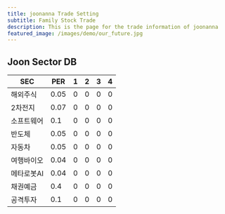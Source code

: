 ```yaml
---
title: joonanna Trade Setting
subtitle: Family Stock Trade
description: This is the page for the trade information of joonanna
featured_image: /images/demo/our_future.jpg
---
```

## Joon Sector DB

|SEC|PER|1|2|3|4|
|---|---|-|-|-|-|
|해외주식|0.05|0|0|0|0|
|2차전지|0.07|0|0|0|0|
|소프트웨어|0.1|0|0|0|0|
|반도체|0.05|0|0|0|0|
|자동차|0.05|0|0|0|0|
|여행바이오|0.04|0|0|0|0|
|메타로봇AI|0.04|0|0|0|0|
|채권예금|0.4|0|0|0|0|
|공격투자|0.1|0|0|0|0|


